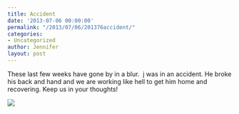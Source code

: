 ```yaml
---
title: Accident
date: '2013-07-06 00:00:00'
permalink: "/2013/07/06/201376accident/"
categories:
- Uncategorized
author: Jennifer
layout: post
---
```


These last few weeks have gone by in a blur.&nbsp; j was in an accident. He broke his back and hand and we are working like hell to get him home and recovering. Keep us in your thoughts!

![](http://static1.squarespace.com/static/50db6bb3e4b015296cd43789/50dfa5b1e4b0dc6320e0b5ea/52094f5be4b021ed6a260eac/1376341862727/2013-07-04+20.08.57.jpg.57.jpg?format=original)
